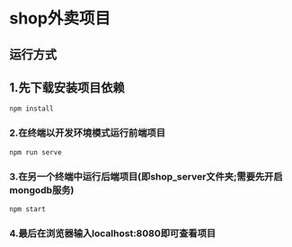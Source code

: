 # shop外卖项目

## 运行方式

## 1.先下载安装项目依赖
```
npm install
```

### 2.在终端以开发环境模式运行前端项目
```
npm run serve
```

### 3.在另一个终端中运行后端项目(即shop_server文件夹;需要先开启mongodb服务)
```
npm start
```

### 4.最后在浏览器输入localhost:8080即可查看项目
